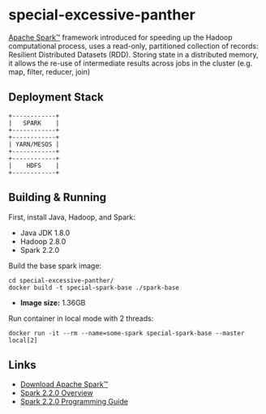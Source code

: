 # special-excessive-panther

[Apache Spark™](https://spark.apache.org/) framework introduced for speeding up the Hadoop computational process, uses a read-only, partitioned collection of records: Resilient Distributed Datasets (RDD). Storing state in a distributed memory, it allows the re-use of intermediate results across jobs in the cluster (e.g. map, filter, reducer, join)

## Deployment Stack

    +------------+
    |   SPARK    |
    +------------+
    +------------+
    | YARN/MESOS |
    +------------+
    +------------+
    |    HDFS    |
    +------------+

## Building & Running

First, install Java, Hadoop, and Spark: 

* Java JDK 1.8.0
* Hadoop 2.8.0
* Spark 2.2.0

Build the base spark image:
```
cd special-excessive-panther/
docker build -t special-spark-base ./spark-base
```

* **Image size:** 1.36GB 

Run container in local mode with 2 threads:
```
docker run -it --rm --name=some-spark special-spark-base --master local[2]
```

## Links

* [Download Apache Spark™](https://spark.apache.org/downloads.html)
* [Spark 2.2.0 Overview](https://spark.apache.org/docs/2.2.0/index.html)
* [Spark 2.2.0 Programming Guide](https://spark.apache.org/docs/2.2.0/rdd-programming-guide.html)

